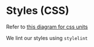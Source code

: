 # Styles (CSS)

Refer to [this diagram for css units](https://whatunit.com/)

We lint our styles using `stylelint`
